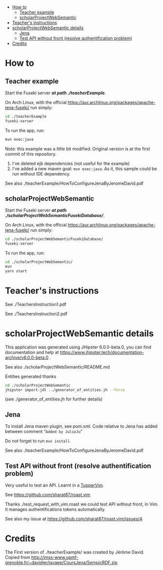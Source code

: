 
<!-- vim-markdown-toc GFM -->

* [How to](#how-to)
    * [Teacher example](#teacher-example)
    * [scholarProjectWebSemantic](#scholarprojectwebsemantic)
* [Teacher's instructions](#teachers-instructions)
* [scholarProjectWebSemantic details](#scholarprojectwebsemantic-details)
    * [Jena](#jena)
    * [Test API without front (resolve authentification problem)](#test-api-without-front-resolve-authentification-problem)
* [Credits](#credits)

<!-- vim-markdown-toc -->

# How to

## Teacher example

Start the Fuseki server ***at path ./teacherExample***.

On Arch Linux, with the official https://aur.archlinux.org/packages/apache-jena-fuseki/
run simply:
```sh
cd ./teacherExample
fuseki-server
```

To run the app, run:
```sh
mvn exec:java
```

Note: this example was a little bit modified. Original version is at the first
commit of this repository.
1. I've deleted ejb dependencies (not useful for the example)
2. I've added a new maven goal: `mvn exec:java`. As it, this sample could
    be run without IDE dependency.

See also ./teacherExample/HowToConfigureJenaByJeromeDavid.pdf

## scholarProjectWebSemantic

Start the Fuseki server ***at path ./scholarProjectWebSemanticFusekiDatabase/***.

On Arch Linux, with the official https://aur.archlinux.org/packages/apache-jena-fuseki/
run simply:
```sh
cd ./scholarProjectWebSemanticFusekiDatabase/
fuseki-server
```

To run the app, run:
```sh
cd ./scholarProjectWebSemantic/
mvn
yarn start
```

# Teacher's instructions

See ./TeachersInstruction1.pdf

See ./TeachersInstruction2.pdf

# scholarProjectWebSemantic details
This application was generated using JHipster 6.0.0-beta.0, you can find documentation and help at https://www.jhipster.tech/documentation-archive/v6.0.0-beta.0 .

See also ./scholarProjectWebSemantic/README.md

Entities generated thanks

```sh
cd ./scholarProjectWebSemantic
jhipster import-jdl ../generator_of_entities.jh --force
```

(see ./generator_of_entities.jh for further details)

## Jena

To install Jena maven plugin, see pom.xml. Code relative to Jena
has added between comment “`Added by JulioJu`”

Do not forget to run `mvn install`.

See also ./teacherExample/HowToConfigureJenaByJeromeDavid.pdf

## Test API without front (resolve authentification problem)

Very useful to test an API. Learnt in a [TupperVim](https://tuppervim.org).

See https://github.com/sharat87/roast.vim

Thanks ./rest_request_with_vim.roast we could test API without front, in Vim.
It manages authentifications tokens automatically.

See also my issue at https://github.com/sharat87/roast.vim/issues/4

# Credits

The First version of ./teacherExample/ was created by Jérôme David.
Copied from http://imss-www.upmf-grenoble.fr/~davidjer/javaee/CoursJena/SempicRDF.zip
